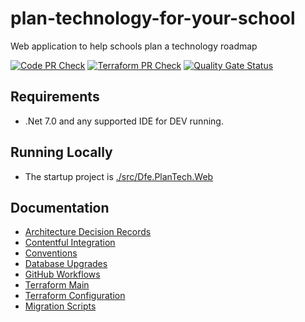 # plan-technology-for-your-school

Web application to help schools plan a technology roadmap

[![Code PR Check](https://github.com/DFE-Digital/plan-technology-for-your-school/actions/workflows/code-pr-check.yml/badge.svg)](https://github.com/DFE-Digital/plan-technology-for-your-school/actions/workflows/code-pr-check.yml)
[![Terraform PR Check](https://github.com/DFE-Digital/plan-technology-for-your-school/actions/workflows/terraform-pr-check.yml/badge.svg?branch=main)](https://github.com/DFE-Digital/plan-technology-for-your-school/actions/workflows/terraform-pr-check.yml)
[![Quality Gate Status](https://sonarcloud.io/api/project_badges/measure?project=DFE-Digital_school-account&metric=alert_status)](https://sonarcloud.io/summary/new_code?id=DFE-Digital_plan-technology-for-your-school)

## Requirements

- .Net 7.0 and any supported IDE for DEV running.

## Running Locally

- The startup project is [./src/Dfe.PlanTech.Web](./src/Dfe.PlanTech.Web)

## Documentation 

- [Architecture Decision Records](./docs/adr/README.md)
- [Contentful Integration](./docs/Contentful-Integration.md)
- [Conventions](./docs/Conventions.md)
- [Database Upgrades](./src/Dfe.PlanTech.DatabaseUpgrader/README.md)
- [GitHub Workflows](./docs/GitHub-Workflows.md)
- [Terraform Main](./terraform/README.md)
- [Terraform Configuration](./terraform/terraform-configuration.md)
- [Migration Scripts](./migration-scripts/README.md)